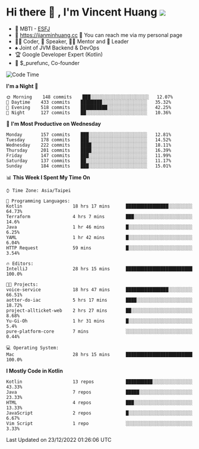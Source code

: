 # Hi there 👋 , I'm Vincent Huang ![](https://komarev.com/ghpvc/?username=Jian-Min-Huang)
- 👀 MBTI - [ESFJ](https://www.16personalities.com/esfj-personality)
- 💎 https://jianminhuang.cc 🙋 You can reach me via my personal page
- 👨‍💻 Coder, 🎤 Speaker, 👨‍🏫 Mentor and 🚀 Leader
- ♠️ Joint of JVM Backend & DevOps
- 🏆 Google Developer Expert (Kotlin)
- 💼 $_purefunc, Co-founder

<!--START_SECTION:waka-->
![Code Time](http://img.shields.io/badge/Code%20Time-1%2C366%20hrs%2034%20mins-blue)

**I'm a Night 🦉** 

```text
🌞 Morning    148 commits    ███░░░░░░░░░░░░░░░░░░░░░░   12.07% 
🌆 Daytime    433 commits    ████████░░░░░░░░░░░░░░░░░   35.32% 
🌃 Evening    518 commits    ██████████░░░░░░░░░░░░░░░   42.25% 
🌙 Night      127 commits    ██░░░░░░░░░░░░░░░░░░░░░░░   10.36%

```
📅 **I'm Most Productive on Wednesday** 

```text
Monday       157 commits    ███░░░░░░░░░░░░░░░░░░░░░░   12.81% 
Tuesday      178 commits    ███░░░░░░░░░░░░░░░░░░░░░░   14.52% 
Wednesday    222 commits    ████░░░░░░░░░░░░░░░░░░░░░   18.11% 
Thursday     201 commits    ████░░░░░░░░░░░░░░░░░░░░░   16.39% 
Friday       147 commits    ███░░░░░░░░░░░░░░░░░░░░░░   11.99% 
Saturday     137 commits    ██░░░░░░░░░░░░░░░░░░░░░░░   11.17% 
Sunday       184 commits    ███░░░░░░░░░░░░░░░░░░░░░░   15.01%

```


📊 **This Week I Spent My Time On** 

```text
⌚︎ Time Zone: Asia/Taipei

💬 Programming Languages: 
Kotlin                   18 hrs 17 mins      ████████████████░░░░░░░░░   64.73% 
Terraform                4 hrs 7 mins        ███░░░░░░░░░░░░░░░░░░░░░░   14.6% 
Java                     1 hr 46 mins        █░░░░░░░░░░░░░░░░░░░░░░░░   6.25% 
YAML                     1 hr 42 mins        █░░░░░░░░░░░░░░░░░░░░░░░░   6.04% 
HTTP Request             59 mins             █░░░░░░░░░░░░░░░░░░░░░░░░   3.54%

🔥 Editors: 
IntelliJ                 28 hrs 15 mins      █████████████████████████   100.0%

🐱‍💻 Projects: 
voice-service            18 hrs 47 mins      ████████████████░░░░░░░░░   66.51% 
aotter-do-iac            5 hrs 17 mins       ████░░░░░░░░░░░░░░░░░░░░░   18.72% 
project-allticket-web    2 hrs 27 mins       ██░░░░░░░░░░░░░░░░░░░░░░░   8.68% 
Yu-Gi-Oh                 1 hr 31 mins        █░░░░░░░░░░░░░░░░░░░░░░░░   5.4% 
pure-platform-core       7 mins              ░░░░░░░░░░░░░░░░░░░░░░░░░   0.44%

💻 Operating System: 
Mac                      28 hrs 15 mins      █████████████████████████   100.0%

```

**I Mostly Code in Kotlin** 

```text
Kotlin                   13 repos            ██████████░░░░░░░░░░░░░░░   43.33% 
Java                     7 repos             █████░░░░░░░░░░░░░░░░░░░░   23.33% 
HTML                     4 repos             ███░░░░░░░░░░░░░░░░░░░░░░   13.33% 
JavaScript               2 repos             █░░░░░░░░░░░░░░░░░░░░░░░░   6.67% 
Vim Script               1 repo              ░░░░░░░░░░░░░░░░░░░░░░░░░   3.33%

```



 Last Updated on 23/12/2022 01:26:06 UTC
<!--END_SECTION:waka-->
